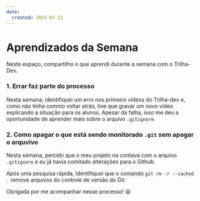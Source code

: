 ```yaml
---
date:
  created: 2025-07-22
---
```


# Aprendizados da Semana

Neste espaço, compartilho o que aprendi durante a semana com o Trilha-Dev.
<!-- more -->

### 1. Errar faz parte do processo 

Nesta semana, identifiquei um erro nos primeiro vídeos do Trilha-dev e, como não tinha commo voltar atrás, tive que gravar um novo vídeo explicando a situação para os alunos. Apesar da falha, isso me deu a oportunidade de aprender mais sobre o arquivo `.gitignore`. 

### 2. Como apagar o que está sendo monitorado `.git` sem apagar o arquvivo

Nesta semana, percebi que o meu projeto na contava com o arquivo `.gitignore` e eu jã havia comitado alterações para o Github. 

Após uma pesquisa rápida, identifiquei que o comando `git rm -r --cached .` remove arquivos do controle de versão do Git.

Obrigada por me acompanhar nesse processo! :smiley: